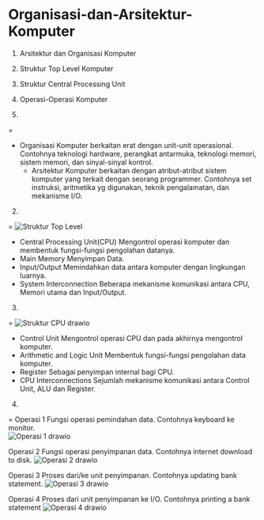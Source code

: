 # Organisasi-dan-Arsitektur-Komputer
1. Arsitektur dan Organisasi Komputer
2. Struktur Top Level Komputer
3. Struktur Central Processing Unit
4. Operasi-Operasi Komputer

1.
=
* Organisasi Komputer berkaitan erat dengan unit-unit operasional. Contohnya teknologi hardware, perangkat antarmuka, teknologi 
     memori, sistem memori, dan sinyal-sinyal kontrol.
   * Arsitektur Komputer berkaitan dengan atribut-atribut sistem komputer yang terkait dengan seorang programmer. Contohnya set 
     instruksi, aritmetika yg digunakan, teknik pengalamatan, dan mekanisme I/O.

2.
=
![Struktur Top Level](https://github.com/Nirotaaa/Organisasi-dan-Arsitektur-Komputer/assets/148736906/6aaab79a-0f6d-4755-b462-2df1298e2d90)
* Central Processing Unit(CPU)
   Mengontrol operasi komputer dan membentuk fungsi-fungsi pengolahan datanya.
* Main Memory
   Menyimpan Data.
* Input/Output 
   Memindahkan data antara komputer dengan lingkungan luarnya.
* System Interconnection
   Beberapa mekanisme komunikasi antara CPU, Memori utama dan Input/Output.
  
3.
=
![Struktur CPU drawio](https://github.com/Nirotaaa/Organisasi-dan-Arsitektur-Komputer/assets/148736906/7142a681-45e8-4732-b49d-a38f4ff8067c)
* Control Unit
  Mengontrol operasi CPU dan pada akhirnya mengontrol komputer.
* Arithmetic and Logic Unit 
  Membentuk fungsi-fungsi pengolahan data komputer.
* Register
   Sebagai penyimpan internal bagi CPU.
* CPU Interconnections
  Sejumlah mekanisme komunikasi antara Control Unit, ALU dan Register.

4.
=
Operasi 1
Fungsi operasi pemindahan data.
Contohnya keyboard ke monitor.    
![Operasi 1 drawio](https://github.com/Nirotaaa/Organisasi-dan-Arsitektur-Komputer/assets/148736906/eeeb57fe-3729-4884-aaae-d061f5e2597b)

Operasi 2
Fungsi operasi penyimpanan data.
Contohnya internet download to disk.
![Operasi 2 drawio](https://github.com/Nirotaaa/Organisasi-dan-Arsitektur-Komputer/assets/148736906/13f2aaf8-20a3-4fef-8072-2a624e846c2e)

Operasi 3
Proses dari/ke unit penyimpanan.
Contohnya updating bank statement.
![Operasi 3 drawio](https://github.com/Nirotaaa/Organisasi-dan-Arsitektur-Komputer/assets/148736906/f0a1c83a-2e09-463b-8131-91240168507f)

Operasi 4
Proses dari unit penyimpanan ke I/O.
Contohnya printing a bank statement
![Operasi 4 drawio](https://github.com/Nirotaaa/Organisasi-dan-Arsitektur-Komputer/assets/148736906/d4173acf-2acd-427d-be69-308e9cf3cd1c)



 
